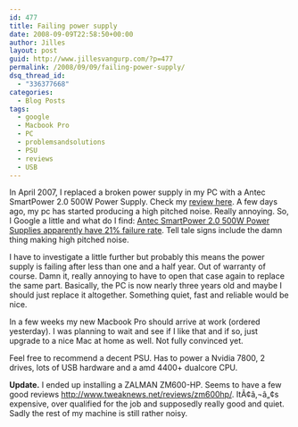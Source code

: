 ```yaml
---
id: 477
title: Failing power supply
date: 2008-09-09T22:58:50+00:00
author: Jilles
layout: post
guid: http://www.jillesvangurp.com/?p=477
permalink: /2008/09/09/failing-power-supply/
dsq_thread_id:
  - "336377668"
categories:
  - Blog Posts
tags:
  - google
  - Macbook Pro
  - PC
  - problemsandsolutions
  - PSU
  - reviews
  - USB
---
```

In April 2007, I replaced a broken power supply in my PC with a Antec SmartPower 2.0 500W Power Supply. Check my <a href="http://www.jillesvangurp.com/2007/04/11/antec-smartpower-20-500-watt-review/">review here</a>. A few days ago, my pc has started producing a high pitched noise. Really annoying. So, I Google a little and what do I find: <a href="http://forums.slickdeals.net/archive/index.php/archive/t-616300.html">Antec SmartPower 2.0 500W Power Supplies apparently have 21% failure rate</a>. Tell tale signs include the damn thing making high pitched noise.

I have to investigate a little further but probably this means the power supply is failing after less than one and a half year. Out of warranty of course. Damn it, really annoying to have to open that case again to replace the same part. Basically, the PC is now nearly three years old and maybe I should just replace it altogether. Something quiet, fast and reliable would be nice.

In a few weeks my new Macbook Pro should arrive at work (ordered yesterday). I was planning to wait and see if I like that and if so, just upgrade to a nice Mac at home as well. Not fully convinced yet.

Feel free to recommend a decent PSU. Has to power a Nvidia 7800, 2 drives, lots of USB hardware and a amd 4400+ dualcore CPU.

<strong>Update.</strong> I ended up installing a ZALMAN ZM600-HP. Seems to have a few good reviews <a rel="nofollow" href="http://www.tweaknews.net/reviews/zm600hp/">http://www.tweaknews.net/reviews/zm600hp/</a>. ItÃ¢â‚¬â„¢s expensive, over qualified for the job and supposedly really good and quiet. Sadly the rest of my machine is still rather noisy.